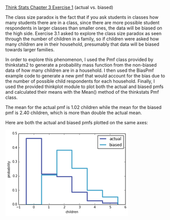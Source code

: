 [Think Stats Chapter 3 Exercise 1](http://greenteapress.com/thinkstats2/html/thinkstats2004.html#toc31) (actual vs. biased)

The class size paradox is the fact that if you ask students in classes how many students there are in a class, since there are more possible student respondents in larger classes than smaller ones, the data will be biased on the high side. Exercise 3.1 asked to explore the class size paradox as seen through the number of children in a family, so if children were asked how many children are in their household, presumably that data will be biased towards larger families.

In order to explore this phenomenon, I used the Pmf class provided by thinkstats2 to generate a probability mass function from the non-biased data of how many children are in a household. I then used the BiasPmf example code to generate a new pmf that would account for the bias due to the number of possible child respondents for each household. Finally, I used the provided thinkplot module to plot both the actual and biased pmfs and calculated their means with the Mean() method of the thinkstats Pmf class.

The mean for the actual pmf is 1.02 children while the mean for the biased pmf is 2.40 children, which is more than double the actual mean.

Here are both the actual and biased pmfs plotted on the same axes:

![alt text](https://github.com/trishaandrews/dsp/blob/master/statistics/img/3-1.png "3-1 actual and biased pmf")
